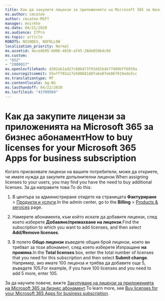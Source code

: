```yaml
---
title: Как да закупите лицензи за приложенията на Microsoft 365 за бизнес абонамент
ms.author: cmcatee
author: cmcatee-MSFT
manager: mnirkhe
ms.date: 04/21/2020
ms.audience: ITPro
ms.topic: article
ROBOTS: NOINDEX, NOFOLLOW
localization_priority: Normal
ms.assetid: 4ece4b95-0d06-4658-af45-28de859bdc9d
ms.custom:
- "652"
- "2000017"
ms.openlocfilehash: d202ab1ad27c886473793dd1bde77409bff6939a
ms.sourcegitcommit: 55eff703a17e500681d8fa6a87eb067019ade3cc
ms.translationtype: MT
ms.contentlocale: bg-BG
ms.lasthandoff: 04/22/2020
ms.locfileid: "43709504"
---
```

# <a name="how-to-buy-licenses-for-your-microsoft-365-apps-for-business-subscription"></a><span data-ttu-id="dcb95-102">Как да закупите лицензи за приложенията на Microsoft 365 за бизнес абонамент</span><span class="sxs-lookup"><span data-stu-id="dcb95-102">How to buy licenses for your Microsoft 365 Apps for business subscription</span></span>

<span data-ttu-id="dcb95-103">Когато присвоявате лицензи на вашите потребители, може да откриете, че имате нужда да закупите допълнителни лицензи.</span><span class="sxs-lookup"><span data-stu-id="dcb95-103">When assigning licenses to your users, you may find you have the need to buy additional licenses.</span></span> <span data-ttu-id="dcb95-104">За да направите това:</span><span class="sxs-lookup"><span data-stu-id="dcb95-104">To do this:</span></span>
  
1. <span data-ttu-id="dcb95-105">В центъра за администриране отидете на страницата **Фактуриране** \> [Продукти и услуги](https://go.microsoft.com/fwlink/p/?linkid=842054).</span><span class="sxs-lookup"><span data-stu-id="dcb95-105">In the admin center, go to the **Billing** \> [Products & services](https://go.microsoft.com/fwlink/p/?linkid=842054) page.</span></span>

2. <span data-ttu-id="dcb95-106">Намерете абонамента, към който искате да добавите лицензи, след което изберете **Добавяне/премахване на лицензи**.</span><span class="sxs-lookup"><span data-stu-id="dcb95-106">Find the subscription to which you want to add licenses, and then select **Add/Remove licenses**.</span></span>

3. <span data-ttu-id="dcb95-107">В полето **Общо лицензи** въведете общия брой лицензи, които ви трябват за този абонамент, след което изберете Изпращане **на промяна**.</span><span class="sxs-lookup"><span data-stu-id="dcb95-107">In the **Total licenses** box, enter the total number of licenses that you need for this subscription and then select **Submit change**.</span></span> <span data-ttu-id="dcb95-108">Например, ако имате 100 лиценза и трябва да добавите още 5, въведете 105.</span><span class="sxs-lookup"><span data-stu-id="dcb95-108">For example, if you have 100 licenses and you need to add 5 more, enter 105.</span></span>

<span data-ttu-id="dcb95-109">За да научите повече, вижте [Закупуване на лицензи за приложенията на Microsoft 365 за бизнес абонамент](https://docs.microsoft.com/office365/admin/subscriptions-and-billing/buy-licenses).</span><span class="sxs-lookup"><span data-stu-id="dcb95-109">To learn more, see [Buy licenses for your Microsoft 365 Apps for business subscription](https://docs.microsoft.com/office365/admin/subscriptions-and-billing/buy-licenses).</span></span>